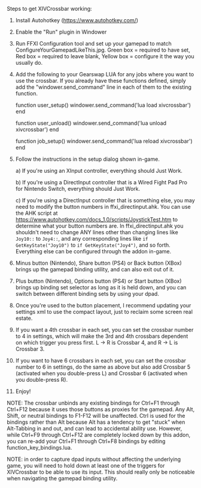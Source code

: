 Steps to get XIVCrossbar working:

1) Install Autohotkey (https://www.autohotkey.com/)

2) Enable the "Run" plugin in Windower

3) Run FFXI Configuration tool and set up your gamepad to match ConfigureYourGamepadLikeThis.jpg. Green box = required to have set, Red box = required to leave blank, Yellow box = configure it the way you usually do.

4) Add the following to your Gearswap LUA for any jobs where you want to use the crossbar. If you already have these functions defined, simply add the "windower.send_command" line in each of them to the existing function.

    function user_setup()
        windower.send_command('lua load xivcrossbar')
    end

    function user_unload()
        windower.send_command('lua unload xivcrossbar')
    end

    function job_setup()
        windower.send_command('lua reload xivcrossbar')
    end

5) Follow the instructions in the setup dialog shown in-game.

    a) If you're using an XInput controller, everything should Just Work.

    b) If you're using a DirectInput controller that is a Wired Fight Pad Pro for Nintendo Switch, everything should Just Work.

    c) If you're using a DirectInput controller that is something else, you may need to modify the button numbers in ffxi_directinput.ahk. You can use the AHK script at https://www.autohotkey.com/docs_1.0/scripts/JoystickTest.htm to determine what your button numbers are. In ffxi_directinput.ahk you shouldn't need to change ANY lines other than changing lines like `Joy10::` to `Joy4::`, and any corresponding lines like `if GetKeyState("Joy10")` to `if GetKeyState("Joy4")`, and so forth. Everything else can be configured through the addon in-game.

6) Minus button (Nintendo), Share button (PS4) or Back button (XBox) brings up the gamepad binding utility, and can also exit out of it.

7) Plus button (Nintendo), Options button (PS4) or Start button (XBox) brings up binding set selector as long as it is held down, and you can switch between different binding sets by using your dpad.

8) Once you're used to the button placement, I recommend updating your settings xml to use the compact layout, just to reclaim some screen real estate.

9) If you want a 4th crossbar in each set, you can set the crossbar number to 4 in settings, which will make the 3rd and 4th crossbars dependent on which trigger you press first. L -> R is Crossbar 4, and R -> L is Crossbar 3.

10) If you want to have 6 crossbars in each set, you can set the crossbar number to 6 in settings, do the same as above but also add Crossbar 5 (activated when you double-press L) and Crossbar 6 (activated when you double-press R).

11) Enjoy!

NOTE: The crossbar unbinds any existing bindings for Ctrl+F1 through Ctrl+F12 because it uses those buttons as proxies for the gamepad. Any Alt, Shift, or neutral bindings to F1-F12 will be unaffected. Ctrl is used for the bindings rather than Alt because Alt has a tendency to get "stuck" when Alt-Tabbing in and out, and can lead to accidental ability use. However, while Ctrl+F9 through Ctrl+F12 are completely locked down by this addon, you can re-add your Ctrl+F1 through Ctrl+F8 bindings by editing function_key_bindings.lua.

NOTE: in order to capture dpad inputs without affecting the underlying game, you will need to hold down at least one of the triggers for XIVCrossbar to be able to use its input. This should really only be noticeable when navigating the gamepad binding utility.
